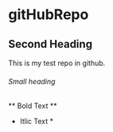 # gitHubRepo

## Second Heading
This is my test repo in github.

###### Small heading

** Bold Text **
* Itlic Text *
